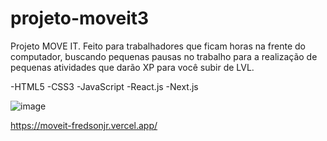 # projeto-moveit3
 Projeto MOVE IT. Feito para trabalhadores que ficam horas na frente do computador, buscando pequenas pausas no trabalho para a realização de pequenas atividades que darão XP para você subir de LVL. 
 
 -HTML5
 -CSS3
 -JavaScript
 -React.js
 -Next.js

![image](https://user-images.githubusercontent.com/75963618/109409770-23e04680-7974-11eb-8530-44612ece4a8a.png)

https://moveit-fredsonjr.vercel.app/
